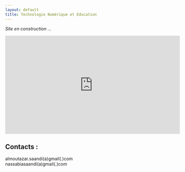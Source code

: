 ```yaml
---
layout: default
title: Technologie Numérique et Education
---
```


_Site en construction ..._

<iframe width="560" height="315" src="https://www.youtube.com/embed/NYQ_1Bn3K4M" frameborder="0" allow="accelerometer; autoplay; encrypted-media; gyroscope; picture-in-picture" allowfullscreen></iframe>

## Contacts :

almoutazar.saandi(a)gmail(.)com <br>
nassabiasaandi(a)gmail(.)com
